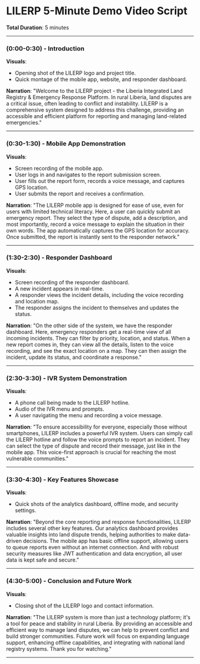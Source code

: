 # LILERP 5-Minute Demo Video Script

**Total Duration**: 5 minutes

---

### **(0:00-0:30) - Introduction**

**Visuals**:

- Opening shot of the LILERP logo and project title.
- Quick montage of the mobile app, website, and responder dashboard.

**Narration**:
"Welcome to the LILERP project - the Liberia Integrated Land Registry & Emergency Response Platform. In rural Liberia, land disputes are a critical issue, often leading to conflict and instability. LILERP is a comprehensive system designed to address this challenge, providing an accessible and efficient platform for reporting and managing land-related emergencies."

---

### **(0:30-1:30) - Mobile App Demonstration**

**Visuals**:

- Screen recording of the mobile app.
- User logs in and navigates to the report submission screen.
- User fills out the report form, records a voice message, and captures GPS location.
- User submits the report and receives a confirmation.

**Narration**:
"The LILERP mobile app is designed for ease of use, even for users with limited technical literacy. Here, a user can quickly submit an emergency report. They select the type of dispute, add a description, and most importantly, record a voice message to explain the situation in their own words. The app automatically captures the GPS location for accuracy. Once submitted, the report is instantly sent to the responder network."

---

### **(1:30-2:30) - Responder Dashboard**

**Visuals**:

- Screen recording of the responder dashboard.
- A new incident appears in real-time.
- A responder views the incident details, including the voice recording and location map.
- The responder assigns the incident to themselves and updates the status.

**Narration**:
"On the other side of the system, we have the responder dashboard. Here, emergency responders get a real-time view of all incoming incidents. They can filter by priority, location, and status. When a new report comes in, they can view all the details, listen to the voice recording, and see the exact location on a map. They can then assign the incident, update its status, and coordinate a response."

---

### **(2:30-3:30) - IVR System Demonstration**

**Visuals**:

- A phone call being made to the LILERP hotline.
- Audio of the IVR menu and prompts.
- A user navigating the menu and recording a voice message.

**Narration**:
"To ensure accessibility for everyone, especially those without smartphones, LILERP includes a powerful IVR system. Users can simply call the LILERP hotline and follow the voice prompts to report an incident. They can select the type of dispute and record their message, just like in the mobile app. This voice-first approach is crucial for reaching the most vulnerable communities."

---

### **(3:30-4:30) - Key Features Showcase**

**Visuals**:

- Quick shots of the analytics dashboard, offline mode, and security settings.

**Narration**:
"Beyond the core reporting and response functionalities, LILERP includes several other key features. Our analytics dashboard provides valuable insights into land dispute trends, helping authorities to make data-driven decisions. The mobile app has basic offline support, allowing users to queue reports even without an internet connection. And with robust security measures like JWT authentication and data encryption, all user data is kept safe and secure."

---

### **(4:30-5:00) - Conclusion and Future Work**

**Visuals**:

- Closing shot of the LILERP logo and contact information.

**Narration**:
"The LILERP system is more than just a technology platform; it's a tool for peace and stability in rural Liberia. By providing an accessible and efficient way to manage land disputes, we can help to prevent conflict and build stronger communities. Future work will focus on expanding language support, enhancing offline capabilities, and integrating with national land registry systems. Thank you for watching."

---
